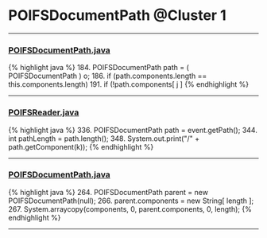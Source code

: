 # POIFSDocumentPath @Cluster 1

***

### [POIFSDocumentPath.java](https://searchcode.com/codesearch/view/15642282/)
{% highlight java %}
184. POIFSDocumentPath path = ( POIFSDocumentPath ) o;
186. if (path.components.length == this.components.length)
191.         if (!path.components[ j ]
{% endhighlight %}

***

### [POIFSReader.java](https://searchcode.com/codesearch/view/15642289/)
{% highlight java %}
336. POIFSDocumentPath   path    = event.getPath();
344.     int pathLength = path.length();
348.         System.out.print("/" + path.getComponent(k));
{% endhighlight %}

***

### [POIFSDocumentPath.java](https://searchcode.com/codesearch/view/15642282/)
{% highlight java %}
264. POIFSDocumentPath parent = new POIFSDocumentPath(null);
266. parent.components = new String[ length ];
267. System.arraycopy(components, 0, parent.components, 0, length);
{% endhighlight %}

***


